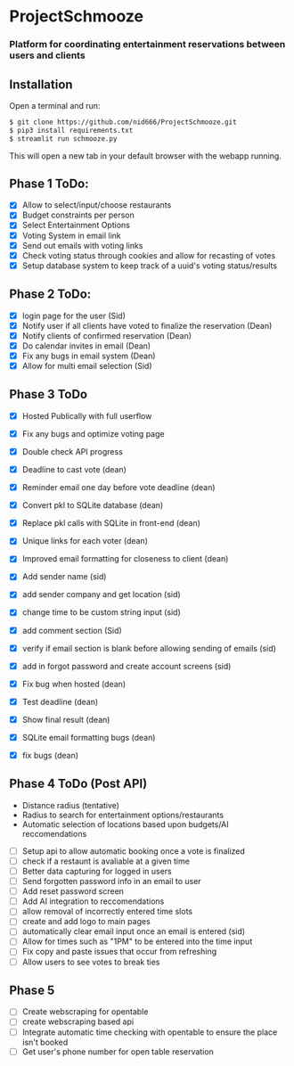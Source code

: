 # ProjectSchmooze
### Platform for coordinating entertainment reservations between users and clients


## Installation

Open a terminal and run:

```bash
$ git clone https://github.com/nid666/ProjectSchmooze.git
$ pip3 install requirements.txt
$ streamlit run schmooze.py
```

This will open a new tab in your default browser with the webapp running.

## Phase 1 ToDo:
- [x] Allow to select/input/choose restaurants
- [x] Budget constraints per person 
- [x] Select Entertainment Options 
- [x] Voting System in email link 
- [x] Send out emails with voting links
- [x] Check voting status through cookies and allow for recasting of votes
- [x] Setup database system to keep track of a uuid's voting status/results

## Phase 2 ToDo:
- [x] login page for the user (Sid)
- [x] Notify user if all clients have voted to finalize the reservation (Dean)
- [x] Notify clients of confirmed reservation (Dean)
- [x] Do calendar invites in email (Dean)
- [x] Fix any bugs in email system (Dean)
- [x] Allow for multi email selection (Sid)

## Phase 3 ToDo
- [x] Hosted Publically with full userflow 
- [x] Fix any bugs and optimize voting page
- [x] Double check API progress
- [x] Deadline to cast vote (dean)
- [x] Reminder email one day before vote deadline (dean)
- [x] Convert pkl to SQLite database (dean)
- [x] Replace pkl calls with SQLite in front-end (dean)
- [x] Unique links for each voter (dean)
- [x] Improved email formatting for closeness to client (dean)
- [x] Add sender name (sid)
- [x] add sender company and get location (sid)
- [x] change time to be custom string input (sid)
- [x] add comment section (Sid)
- [x] verify if email section is blank before allowing sending of emails (sid)
- [x] add in forgot password and create account screens (sid)
- [x] Fix bug when hosted (dean)
- [x] Test deadline (dean)
- [x] Show final result (dean)
- [x] SQLite email formatting bugs (dean)
- [x] fix bugs (dean)


## Phase 4 ToDo (Post API)
- Distance radius (tentative)
- Radius to search for entertainment options/restaurants
- Automatic selection of locations based upon budgets/AI reccomendations
- [ ] Setup api to allow automatic booking once a vote is finalized
- [ ] check if a restaunt is avaliable at a given time
- [ ] Better data capturing for logged in users
- [ ] Send forgotten password info in an email to user
- [ ] Add reset password screen
- [ ] Add AI integration to reccomendations
- [ ] allow removal of incorrectly entered time slots
- [ ] create and add logo to main pages
- [ ] automatically clear email input once an email is entered (sid)
- [ ] Allow for times such as "1PM" to be entered into the time input
- [ ] Fix copy and paste issues that occur from refreshing
- [ ] Allow users to see votes to break ties

## Phase 5
- [ ] Create webscraping for opentable
- [ ] create webscraping based api
- [ ] Integrate automatic time checking with opentable to ensure the place isn't booked
- [ ] Get user's phone number for open table reservation
